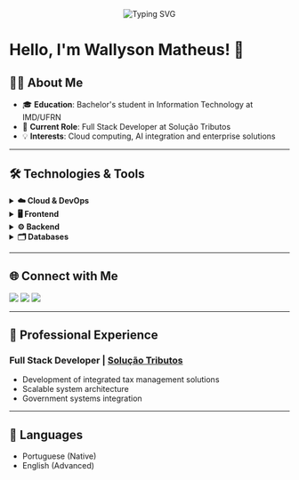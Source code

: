 <div align="center">
  <img src="https://readme-typing-svg.herokuapp.com?font=Fira+Code&pause=1000&color=F7F7F7&center=true&vCenter=true&width=435&lines=Full+Stack+Developer;Tax+Solutions+Specialist;IT+Student+at+UFRN" alt="Typing SVG" />
</div>

# Hello, I'm Wallyson Matheus! 👋


## 👨‍💻 About Me

- 🎓 **Education**: Bachelor's student in Information Technology at IMD/UFRN  
- 💼 **Current Role**: Full Stack Developer at Solução Tributos  
- 💡 **Interests**: Cloud computing, AI integration and enterprise solutions  

---

## 🛠️ Technologies & Tools

<details>
<summary><b>☁️ Cloud & DevOps</b></summary>
<br>
<p align="left">
  <img src="https://img.shields.io/badge/AWS-232F3E?style=for-the-badge&logo=amazon-aws&logoColor=white">
  <img src="https://img.shields.io/badge/Azure-0089D6?style=for-the-badge&logo=microsoft-azure&logoColor=white">
  <img src="https://img.shields.io/badge/Docker-2496ED?style=for-the-badge&logo=docker&logoColor=white">
  <img src="https://img.shields.io/badge/Git-F05032?style=for-the-badge&logo=git&logoColor=white">
</p>
</details>

<details>
<summary><b>🖥️ Frontend</b></summary>
<br>
<p align="left">
  <img src="https://img.shields.io/badge/TypeScript-3178C6?style=for-the-badge&logo=typescript&logoColor=white">
  <img src="https://img.shields.io/badge/React-20232A?style=for-the-badge&logo=react&logoColor=61DAFB">
  <img src="https://img.shields.io/badge/Next.js-000000?style=for-the-badge&logo=nextdotjs&logoColor=white">
  <img src="https://img.shields.io/badge/HTML5-E34F26?style=for-the-badge&logo=html5&logoColor=white">
  <img src="https://img.shields.io/badge/CSS3-1572B6?style=for-the-badge&logo=css3&logoColor=white">
  <img src="https://img.shields.io/badge/Tailwind-38B2AC?style=for-the-badge&logo=tailwind-css&logoColor=white">
</p>
</details>

<details>
<summary><b>⚙️ Backend</b></summary>
<br>
<p align="left">
  <img src="https://img.shields.io/badge/Node.js-339933?style=for-the-badge&logo=nodedotjs&logoColor=white">
  <img src="https://img.shields.io/badge/NestJS-E0234E?style=for-the-badge&logo=nestjs&logoColor=white">
  <img src="https://img.shields.io/badge/Python-3776AB?style=for-the-badge&logo=python&logoColor=white">
  <img src="https://img.shields.io/badge/Express-000000?style=for-the-badge&logo=express&logoColor=white">
</p>
</details>

<details>
<summary><b> 🗂️ Databases</b></summary>
<br>
<p align="left">
  <img src="https://img.shields.io/badge/PostgreSQL-4169E1?style=for-the-badge&logo=postgresql&logoColor=white">
  <img src="https://img.shields.io/badge/MongoDB-47A248?style=for-the-badge&logo=mongodb&logoColor=white">
  <img src="https://img.shields.io/badge/MySQL-4479A1?style=for-the-badge&logo=mysql&logoColor=white">
  <img src="https://img.shields.io/badge/Redis-DC382D?style=for-the-badge&logo=redis&logoColor=white">
</p>
</details>

---

## 🌐 Connect with Me  

<p align="left">
  <a href="https://www.linkedin.com/in/wallysom2/"><img src="https://img.shields.io/badge/LinkedIn-0077B5?style=for-the-badge&logo=linkedin&logoColor=white"></a>
  <a href="https://instagram.com/matheu_oliv3ira"><img src="https://img.shields.io/badge/Instagram-E4405F?style=for-the-badge&logo=instagram&logoColor=white"></a>
  <a href="mailto:wallysom2@gmail.com"><img src="https://img.shields.io/badge/Email-D14836?style=for-the-badge&logo=gmail&logoColor=white"></a>
</p>


---

## 💼 Professional Experience

### Full Stack Developer | [Solução Tributos](https://site.sigest.online)
- Development of integrated tax management solutions
- Scalable system architecture
- Government systems integration

---

## 💬 Languages
- Portuguese (Native)
- English (Advanced)


